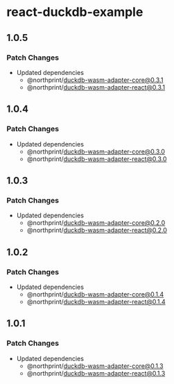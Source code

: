 # react-duckdb-example

## 1.0.5

### Patch Changes

- Updated dependencies
  - @northprint/duckdb-wasm-adapter-core@0.3.1
  - @northprint/duckdb-wasm-adapter-react@0.3.1

## 1.0.4

### Patch Changes

- Updated dependencies
  - @northprint/duckdb-wasm-adapter-core@0.3.0
  - @northprint/duckdb-wasm-adapter-react@0.3.0

## 1.0.3

### Patch Changes

- Updated dependencies
  - @northprint/duckdb-wasm-adapter-core@0.2.0
  - @northprint/duckdb-wasm-adapter-react@0.2.0

## 1.0.2

### Patch Changes

- Updated dependencies
  - @northprint/duckdb-wasm-adapter-core@0.1.4
  - @northprint/duckdb-wasm-adapter-react@0.1.4

## 1.0.1

### Patch Changes

- Updated dependencies
  - @northprint/duckdb-wasm-adapter-core@0.1.3
  - @northprint/duckdb-wasm-adapter-react@0.1.3
